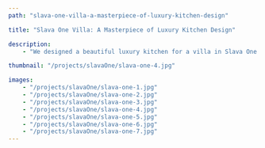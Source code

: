 ```yaml
---
path: "slava-one-villa-a-masterpiece-of-luxury-kitchen-design"

title: "Slava One Villa: A Masterpiece of Luxury Kitchen Design"

description:
    - "We designed a beautiful luxury kitchen for a villa in Slava One. Our team carefully chose high-quality materials and modern appliances to create a perfect cooking space. The kitchen has plenty of room to move around and store everything neatly. We made sure it looks beautiful while being easy to use every day. Whether cooking family meals or hosting dinner parties, this new kitchen makes everything simpler and more enjoyable. The design also adds great value to the home."

thumbnail: "/projects/slavaOne/slava-one-4.jpg"

images:
    - "/projects/slavaOne/slava-one-1.jpg"
    - "/projects/slavaOne/slava-one-2.jpg"
    - "/projects/slavaOne/slava-one-3.jpg"
    - "/projects/slavaOne/slava-one-4.jpg"
    - "/projects/slavaOne/slava-one-5.jpg"
    - "/projects/slavaOne/slava-one-6.jpg"
    - "/projects/slavaOne/slava-one-7.jpg"
---
```

